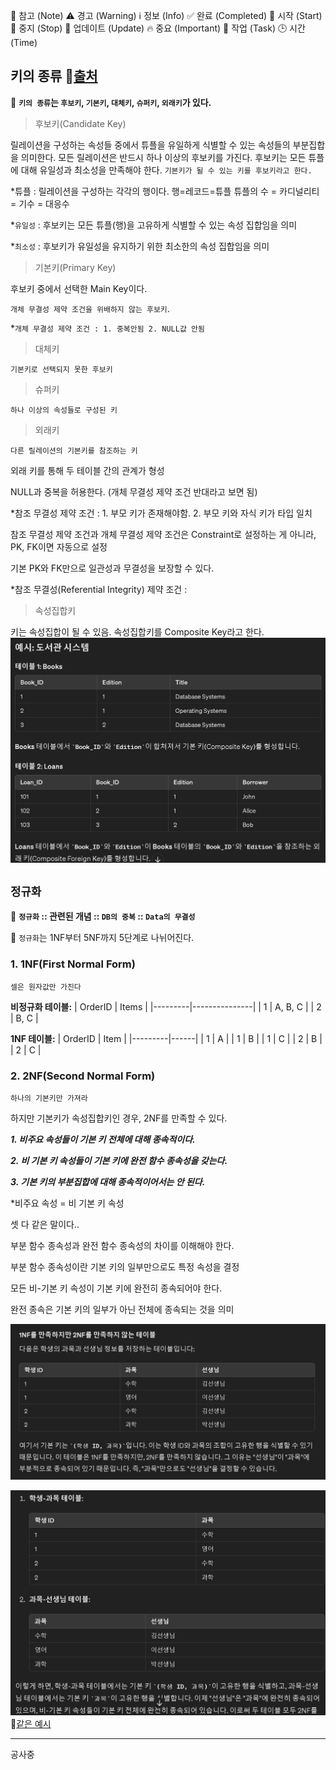 📌 참고 (Note)
⚠️ 경고 (Warning)
ℹ️ 정보 (Info)
✅ 완료 (Completed)
🚀 시작 (Start)
🛑 중지 (Stop)
🔄 업데이트 (Update)
🔥 중요 (Important)
📝 작업 (Task)
🕒 시간 (Time)


## 키의 종류   📝[출처](https://limkydev.tistory.com/108)
📌 **`키의 종류`는 `후보키`, `기본키`, `대체키`, `슈퍼키`, `외래키`가 있다.**

>후보키(Candidate Key)

릴레이션을 구성하는 속성들 중에서 튜플을 유일하게 식별할 수 있는 속성들의 부분집합을 의미한다.
모든 릴레이션은 반드시 하나 이상의 후보키를 가진다.
후보키는 모든 튜플에 대해 유일성과 최소성을 만족해야 한다.
`기본키가 될 수 있는 키를 후보키라고 한다.`

*튜플 : 릴레이션을 구성하는 각각의 행이다. 행=레코드=튜플
튜플의 수 = 카디널리티 = 기수 = 대응수

*`유일성` : 후보키는 모든 튜플(행)을 고유하게 식별할 수 있는 속성 집합임을 의미

*`최소성` : 후보키가 유일성을 유지하기 위한 최소한의 속성 집합임을 의미

>기본키(Primary Key)

후보키 중에서 선택한 Main Key이다.

`개체 무결성 제약 조건을 위배하지 않는 후보키`.

*`개체 무결성 제약 조건 : 1. 중복안됨 2. NULL값 안됨` 

>대체키

`기본키로 선택되지 못한 후보키`

>슈퍼키

`하나 이상의 속성들로 구성된 키`

>외래키

`다른 릴레이션의 기본키를 참조하는 키`

외래 키를 통해 두 테이블 간의 관계가 형성

NULL과 중복을 허용한다.
(개체 무결성 제약 조건 반대라고 보면 됨)

*참조 무결성 제약 조건 : 1. 부모 키가 존재해야함. 2. 부모 키와 자식 키가 타입 일치

참조 무결성 제약 조건과 개체 무결성 제약 조건은 Constraint로 설정하는 게 아니라, PK, FK이면 자동으로 설정

기본 PK와 FK만으로 일관성과 무결성을 보장할 수 있다.

*참조 무결성(Referential Integrity) 제약 조건 : 


>속성집합키

키는 속성집합이 될 수 있음. 
속성집합키를 Composite Key라고 한다.
![alt text](image.png)

## `정규화`
📌 **`정규화` :: 관련된 개념 :: `DB의 중복` :: `Data의 무결성`**



🚀 `정규화`는 1NF부터 5NF까지 5단계로 나뉘어진다.

### 1. 1NF(First Normal Form)
`셀은 원자값만 가진다`


**비정규화 테이블:**
| OrderID | Items         |
|---------|---------------|
| 1       | A, B, C       |
| 2       | B, C         |

**1NF 테이블:**
| OrderID | Item |
|---------|------|
| 1       | A    |
| 1       | B    |
| 1       | C    |
| 2       | B    |
| 2       | C    |
### 2. 2NF(Second Normal Form)
`하나의 기본키만 가져라`

하지만 기본키가 속성집합키인 경우, 2NF를 만족할 수 있다.

***1. 비주요 속성들이 기본 키 전체에 대해 종속적이다.***

***2. 비 기본 키 속성들이 기본 키에 완전 함수 종속성을 갖는다.***

***3. 기본 키의 부분집합에 대해 종속적이어서는 안 된다.***

*비주요 속성 = 비 기본 키 속성

셋 다 같은 말이다..

부분 함수 종속성과 완전 함수 종속성의 차이를 이해해야 한다.

부분 함수 종속성이란 기본 키의 일부만으로도 특정 속성을 결정

모든 비-기본 키 속성이 기본 키에 완전히 종속되어야 한다.

완전 종속은 기본 키의 일부가 아닌 전체에 종속되는 것을 의미

![alt text](image-1.png)

![alt text](image-2.png) 📝[같은 예시](https://limkydev.tistory.com/163)


---
공사중